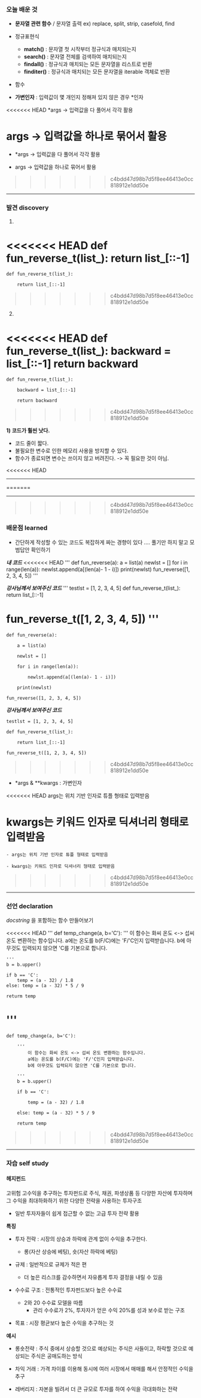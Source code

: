 ### 오늘 배운 것

- **문자열 관련 함수** / 문자열 출력
    ex) replace, split, strip, casefold, find

- 정규표현식
    - **match()** : 문자열 첫 시작부터 정규식과 매치되는지
    - **search()** : 문자열 전체를 검색하여 매치되는지
    - **findall()** : 정규식과 매치되는 모든 문자열을 리스트로 반환
    - **finditer()** : 정규식과 매치되는 모든 문자열을 iterable 객체로 반환

- 함수


- **가변인자** : 입력값이 몇 개인지 정해져 있지 않은 경우 *인자

<<<<<<< HEAD
*args -> 입력값을 다 풀어서 각각 활용

args -> 입력값을 하나로 묶어서 활용
=======
  - *args -> 입력값을 다 풀어서 각각 활용

  - args -> 입력값을 하나로 묶어서 활용
>>>>>>> c4bdd47d98b7d5f8ee46413e0cc818912e1dd50e

***

### 발견 discovery

1)

<<<<<<< HEAD
def fun_reverse_t(list_):
    return list_[::-1]
=======
    def fun_reverse_t(list_):

        return list_[::-1]
>>>>>>> c4bdd47d98b7d5f8ee46413e0cc818912e1dd50e


2)

<<<<<<< HEAD
def fun_reverse_t(list_):
    backward = list_[::-1]
    return backward
=======
    def fun_reverse_t(list_):

        backward = list_[::-1]
    
        return backward

>>>>>>> c4bdd47d98b7d5f8ee46413e0cc818912e1dd50e

**1) 코드가 훨씬 낫다.**
- 코드 줄이 짧다.
- 불필요한 변수로 인한 메모리 사용을 방지할 수 있다.
- 함수가 종료되면 변수는 쓰이지 않고 버려진다. -> 꼭 필요한 것이 아님.

<<<<<<< HEAD
***

=======

***


>>>>>>> c4bdd47d98b7d5f8ee46413e0cc818912e1dd50e
### 배운점 learned

- 간단하게 작성할 수 있는 코드도 복잡하게 짜는 경향이 있다 .... 풀기만 하지 말고 모범답안 확인하기

***내 코드***
<<<<<<< HEAD
'''
def fun_reverse(a):
    a = list(a)
    newlst = []
    for i in range(len(a)):
        newlst.append(a[(len(a)- 1 - i)])
    print(newlst)
fun_reverse([1, 2, 3, 4, 5])
'''

***강사님께서 보여주신 코드***
'''
testlst = [1, 2, 3, 4, 5]
def fun_reverse_t(list_):
    return list_[::-1]

fun_reverse_t([1, 2, 3, 4, 5])
'''
=======

    def fun_reverse(a):

        a = list(a)
    
        newlst = []
    
        for i in range(len(a)):
    
            newlst.append(a[(len(a)- 1 - i)])
        
        print(newlst)
    
    fun_reverse([1, 2, 3, 4, 5])



***강사님께서 보여주신 코드***

    testlst = [1, 2, 3, 4, 5]

    def fun_reverse_t(list_):

        return list_[::-1]

    fun_reverse_t([1, 2, 3, 4, 5])

>>>>>>> c4bdd47d98b7d5f8ee46413e0cc818912e1dd50e


- *args & **kwargs : 가변인자

<<<<<<< HEAD
args는 위치 기반 인자로 튜플 형태로 입력받음

kwargs는 키워드 인자로 딕셔너리 형태로 입력받음
=======
    - args는 위치 기반 인자로 튜플 형태로 입력받음

    - kwargs는 키워드 인자로 딕셔너리 형태로 입력받음
>>>>>>> c4bdd47d98b7d5f8ee46413e0cc818912e1dd50e


***

### 선언 declaration

*docstring* 을 포함하는 함수 만들어보기

<<<<<<< HEAD
'''
def temp_change(a, b='C'):
    '''
    이 함수는 화씨 온도 <-> 섭씨 온도 변환하는 함수입니다. 
    a에는 온도를 b(F/C)에는 'F/'C인지 입력받습니다.
    b에 아무것도 입력되지 않으면 'C를 기본으로 합니다.

    '''
    b = b.upper()

    if b == 'C':
        temp = (a - 32) / 1.8
    else: temp = (a - 32) * 5 / 9

    returm temp

'''
=======
    
    def temp_change(a, b='C'):
    
        '''
            이 함수는 화씨 온도 <-> 섭씨 온도 변환하는 함수입니다. 
            a에는 온도를 b(F/C)에는 'F/'C인지 입력받습니다.
            b에 아무것도 입력되지 않으면 'C를 기본으로 합니다.

        '''
        b = b.upper()

        if b == 'C':
        
            temp = (a - 32) / 1.8
            
        else: temp = (a - 32) * 5 / 9

        returm temp

    
>>>>>>> c4bdd47d98b7d5f8ee46413e0cc818912e1dd50e


***

### 자습 self study

#### 헤지펀드

고위험 고수익을 추구하는 투자펀드로 주식, 채권, 파생상품 등 다양한 자산에 투자하며 그 수익을 최대하화하기 위한 다양한 전략을 사용하는 투자구조

- 일반 투자자들이 쉽게 접근할 수 없는 고급 투자 전략 활용

**특징**

- 투자 전략 : 시장의 상승과 하락에 관계 없이 수익을 추구한다. 
    - 롱(자산 상승에 베팅), 숏(자산 하락에 베팅)

- 규제 : 일반적으로 규제가 적은 편 
    - 더 높은 리스크를 감수하면서 자유롭게 투자 결정을 내릴 수 있음

- 수수료 구조 : 전통적인 투자펀드보다 높은 수수료
    - 2와 20 수수료 모델을 따름
        - 관리 수수료가 2%, 투자자가 얻은 수익 20%를 성과 보수로 받는 구조

- 목표 : 시장 평균보다 높은 수익을 추구하는 것


**예시**

- 롱숏전략 : 주식 중에서 상승할 것으로 예상되는 주식은 사들이고, 하락할 것으로 예상되는 주식은 공매도하는 방식

- 차익 거래 : 가격 차이를 이용해 동시에 여러 시장에서 매매를 해서 안정적인 수익을 추구

- 레버리지 : 자본을 빌려서 더 큰 규모로 투자를 하여 수익을 극대화하는 전략
